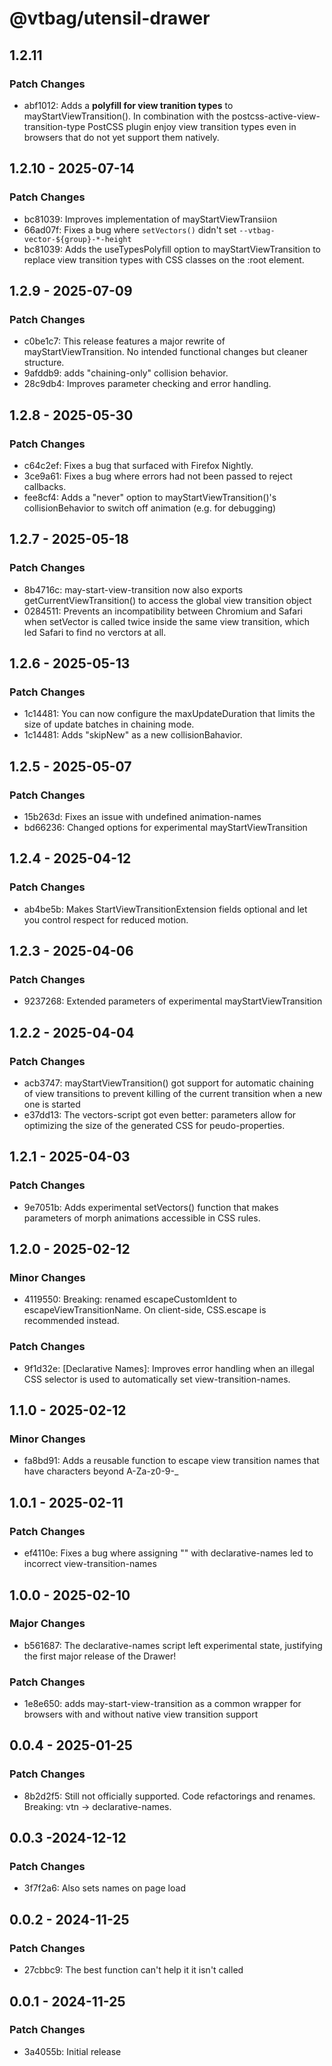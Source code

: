# @vtbag/utensil-drawer

## 1.2.11

### Patch Changes

- abf1012: Adds a **polyfill for view tranition types** to mayStartViewTransition(). In combination with the postcss-active-view-transition-type PostCSS plugin enjoy view transition types even in browsers that do not yet support them natively.

## 1.2.10 - 2025-07-14

### Patch Changes

- bc81039: Improves implementation of mayStartViewTransiion
- 66ad07f: Fixes a bug where `setVectors()` didn't set `--vtbag-vector-${group}-*-height`
- bc81039: Adds the useTypesPolyfill option to mayStartViewTransition to replace view transition types with CSS classes on the :root element.

## 1.2.9 - 2025-07-09

### Patch Changes

- c0be1c7: This release features a major rewrite of mayStartViewTransition. No intended functional changes but cleaner structure.
- 9afddb9: adds "chaining-only" collision behavior.
- 28c9db4: Improves parameter checking and error handling.

## 1.2.8 - 2025-05-30

### Patch Changes

- c64c2ef: Fixes a bug that surfaced with Firefox Nightly.
- 3ce9a61: Fixes a bug where errors had not been passed to reject callbacks.
- fee8cf4: Adds a "never" option to mayStartViewTransition()'s collisionBehavior to switch off animation (e.g. for debugging)

## 1.2.7 - 2025-05-18

### Patch Changes

- 8b4716c: may-start-view-transition now also exports getCurrentViewTransition() to access the global view transition object
- 0284511: Prevents an incompatibility between Chromium and Safari when setVector is called twice inside the same view transition, which led Safari to find no verctors at all.

## 1.2.6 - 2025-05-13

### Patch Changes

- 1c14481: You can now configure the maxUpdateDuration that limits the size of update batches in chaining mode.
- 1c14481: Adds "skipNew" as a new collisionBahavior.

## 1.2.5 - 2025-05-07

### Patch Changes

- 15b263d: Fixes an issue with undefined animation-names
- bd66236: Changed options for experimental mayStartViewTransition

## 1.2.4 - 2025-04-12

### Patch Changes

- ab4be5b: Makes StartViewTransitionExtension fields optional and let you control respect for reduced motion.

## 1.2.3 - 2025-04-06

### Patch Changes

- 9237268: Extended parameters of experimental mayStartViewTransition

## 1.2.2 - 2025-04-04

### Patch Changes

- acb3747: mayStartViewTransition() got support for automatic chaining of view transitions to prevent killing of the current transition when a new one is started
- e37dd13: The vectors-script got even better: parameters allow for optimizing the size of the generated CSS for peudo-properties.

## 1.2.1 - 2025-04-03

### Patch Changes

- 9e7051b: Adds experimental setVectors() function that makes parameters of morph animations accessible in CSS rules.

## 1.2.0 - 2025-02-12

### Minor Changes

- 4119550: Breaking: renamed escapeCustomIdent to escapeViewTransitionName. On client-side, CSS.escape is recommended instead.

### Patch Changes

- 9f1d32e: [Declarative Names]: Improves error handling when an illegal CSS selector is used to automatically set view-transition-names.

## 1.1.0 - 2025-02-12

### Minor Changes

- fa8bd91: Adds a reusable function to escape view transition names that have characters beyond A-Za-z0-9-\_

## 1.0.1 - 2025-02-11

### Patch Changes

- ef4110e: Fixes a bug where assigning "" with declarative-names led to incorrect view-transition-names

## 1.0.0 - 2025-02-10

### Major Changes

- b561687: The declarative-names script left experimental state, justifying the first major release of the Drawer!

### Patch Changes

- 1e8e650: adds may-start-view-transition as a common wrapper for browsers with and without native view transition support

## 0.0.4 - 2025-01-25

### Patch Changes

- 8b2d2f5: Still not officially supported. Code refactorings and renames. Breaking: vtn -> declarative-names.

## 0.0.3 -2024-12-12

### Patch Changes

- 3f7f2a6: Also sets names on page load

## 0.0.2 - 2024-11-25

### Patch Changes

- 27cbbc9: The best function can't help it it isn't called

## 0.0.1 - 2024-11-25

### Patch Changes

- 3a4055b: Initial release
